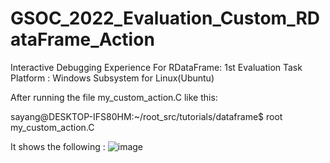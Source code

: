 # GSOC_2022_Evaluation_Custom_RDataFrame_Action
Interactive Debugging Experience For RDataFrame: 1st Evaluation Task
Platform : Windows Subsystem for Linux(Ubuntu)

After running the file my_custom_action.C like this:

sayang@DESKTOP-IFS80HM:~/root_src/tutorials/dataframe$ root my_custom_action.C

It shows the following :
![image](https://user-images.githubusercontent.com/77008026/159057251-770b423a-aa70-42b4-9bff-c846b34e35d5.png)
